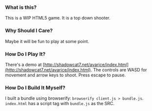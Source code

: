 ### What is this?

This is a WIP HTML5 game. It is a top down shooter.

### Why Should I Care?

Maybe it will be fun to play at some point. 

### How Do I Play It?

There's a demo at [http://shadowcat7.net/avarice/index.html](http://shadowcat7.net/avarice/index.html). The controls are WASD for movement and arrow keys to shoot. Press escape to pause.

### How Do I Build It Myself?

I built a bundle using browserify: `browserify client.js > bundle.js`. `index.html` has a script tag with `bundle.js` as the SRC.
